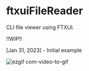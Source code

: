 # ftxuiFileReader
CLI file viewer using FTXUI.

!!WIP!!

[Jan 31, 2023] - Initial example

![ezgif com-video-to-gif](https://github.com/ArthurSonzogni/ftxuiFileReader/assets/4759106/2dd434a1-7969-4d0b-b94c-ab635cd163ae)
